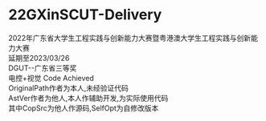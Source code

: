 # 22GXinSCUT-Delivery
2022年广东省大学生工程实践与创新能力大赛暨粤港澳大学生工程实践与创新能力大赛<br>
延期至2023/03/26<br>
DGUT--广东省三等奖<br>
电控+视觉 Code Achieved<br>
OriginalPath作者为本人,未经验证代码<br>
AstVer作者为他人,本人作辅助开发,为实际使用代码<br>
其中CopSrc为他人作源码,SelfOpt为自修改版本<br>
